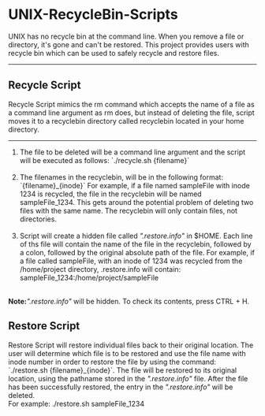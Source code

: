 # UNIX-RecycleBin-Scripts
UNIX has no recycle bin at the command line. When you remove a file or directory, it's gone and can't be restored. This project provides users with recycle bin which can be used to safely recycle and restore files. 
<hr>
<h2>Recycle Script</h2>
<p>
Recycle Script mimics the rm command which accepts the name of a file as a command line argument as rm does, but instead of deleting
the file, script moves it to a recyclebin directory called recyclebin located in your home directory.
</p>
<hr>
<ol>
<li> The file to be deleted will be a command line argument and the script will be executed as follows: 
`./recycle.sh {filename}` </li> <br>
         
<li> The filenames in the recyclebin, will be in the following format: `{filename}_{inode}`
For example, if a file named sampleFile with inode 1234 is recycled, the file in the recyclebin will be named sampleFile_1234. 
This gets around the potential problem of deleting two files
with the same name. The recyclebin will only contain files, not directories. </li><br>
         
<li> Script will create a hidden file called <i>".restore.info"</i> in $HOME. Each line of ths file will contain the name of the file in the recyclebin,
followed by a colon, followed by the original absolute path of the file. 
For example, if a file called sampleFile, with an inode of
1234 was recycled from the /home/project directory, .restore.info will contain:
sampleFile_1234:/home/project/sampleFile </li><br>
</ol>

<p><strong>Note:</strong><i>".restore.info"</i> will be hidden. To check its contents, press CTRL + H.<p>

<h2>Restore Script</h2>
<p>
Restore Script will restore individual files back to their original location. The user will determine which file is to be restored and use the file name with inode number
in order to restore the file by using the command: `./restore.sh {filename}_{inode}`. The file will be restored to its original location, using the pathname stored in the <i>".restore.info"</i> file. After the file has been successfully restored, the entry in the <i>".restore.info"</i> will be deleted.
<br>For example: ./restore.sh sampleFile_1234 <br>
</p>
